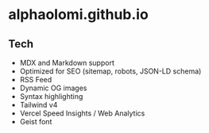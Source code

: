 # alphaolomi.github.io

## Tech

- MDX and Markdown support
- Optimized for SEO (sitemap, robots, JSON-LD schema)
- RSS Feed
- Dynamic OG images
- Syntax highlighting
- Tailwind v4
- Vercel Speed Insights / Web Analytics
- Geist font
